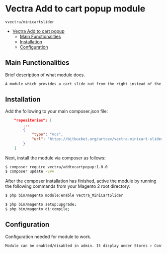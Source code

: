 # Vectra Add to cart popup module

`vvectra/minicartslider`

- [Vectra Add to cart popup](#vectra-minicartslider)
    - [Main Functionalities](#main-functionalities)
    - [Installation](#installation)
    - [Configuration](#configuration)

## Main Functionalities

Brief description of what module does.

```bash
A module which provides a cart slide out from the right instead of the traditional cart hover. Module has the option to display a selected CMS block when minicart is empty. Content Manager can select a dropdown list of static blocks. for empty cart CMS block.
```

## Installation

Add the following to your main composer.json file:

```json
    "repositories": [
        ...
        {
            "type": "vcs",
            "url": "https://bitbucket.org/artcev/vectra-minicart-slider.git"
        }
    ]
```

Next, install the module via composer as follows:

```bash
$ composer require vectra/addtocartpopup:1.0.0
$ composer update -vvv
```

After the composer installation has finished, active the module by running the following commands from your Magento 2 root directory:

```bash
$ php bin/magento module:enable Vectra_MiniCartSlider

$ php bin/magento setup:upgrade;
$ php bin/magento di:compile;
```

## Configuration

Configuration needed for module to work.

```bash
Module can be enabled/disabled in admin. It display under Stores > Configuration > Vectra > Minicart slide out
```